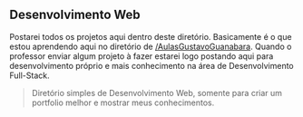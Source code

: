 ## Desenvolvimento Web
Postarei todos os projetos aqui dentro deste diretório. Basicamente é o que estou aprendendo aqui no diretório de <a href="https://github.com/mercuriohg/AulasGustavoGuanabara">/AulasGustavoGuanabara</a>. Quando o professor enviar algum projeto à fazer estarei logo postando aqui para desenvolvimento próprio e mais conhecimento na área de Desenvolvimento Full-Stack.

>Diretório simples de Desenvolvimento Web, somente para criar um portfolio melhor e mostrar meus conhecimentos.

